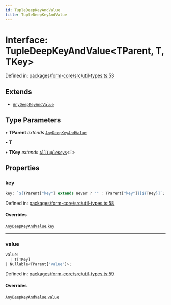 ```yaml
---
id: TupleDeepKeyAndValue
title: TupleDeepKeyAndValue
---
```


<!-- DO NOT EDIT: this page is autogenerated from the type comments -->

# Interface: TupleDeepKeyAndValue\<TParent, T, TKey\>

Defined in: [packages/form-core/src/util-types.ts:53](https://github.com/TanStack/form/blob/main/packages/form-core/src/util-types.ts#L53)

## Extends

- [`AnyDeepKeyAndValue`](anydeepkeyandvalue.md)

## Type Parameters

• **TParent** *extends* [`AnyDeepKeyAndValue`](anydeepkeyandvalue.md)

• **T**

• **TKey** *extends* [`AllTupleKeys`](../type-aliases/alltuplekeys.md)\<`T`\>

## Properties

### key

```ts
key: `${TParent["key"] extends never ? "" : TParent["key"]}[${TKey}]`;
```

Defined in: [packages/form-core/src/util-types.ts:58](https://github.com/TanStack/form/blob/main/packages/form-core/src/util-types.ts#L58)

#### Overrides

[`AnyDeepKeyAndValue`](anydeepkeyandvalue.md).[`key`](AnyDeepKeyAndValue.md#key)

***

### value

```ts
value: 
  | T[TKey]
| Nullable<TParent["value"]>;
```

Defined in: [packages/form-core/src/util-types.ts:59](https://github.com/TanStack/form/blob/main/packages/form-core/src/util-types.ts#L59)

#### Overrides

[`AnyDeepKeyAndValue`](anydeepkeyandvalue.md).[`value`](AnyDeepKeyAndValue.md#value)
